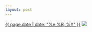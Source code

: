```yaml
---
layout: post
---
```


<p>
  <time><a href="/2">{{ page.date | date: "%e %B, %Y" }}</a></time>
  <a href="/2"><img src="{{ site.assets_url }}/2-640.jpg" srcset="{{ site.assets_url }}/2-1280.jpg 1280w, {{ site.assets_url }}/2-960.jpg 960w, {{ site.assets_url }}/2-640.jpg 640w, {{ site.assets_url }}/2-320.jpg 320w" sizes="(min-width: 700px) 50vw, calc(100vw - 2rem)" /></a>
</p>
